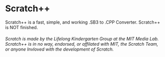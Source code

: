# Scratch++
Scratch++ is a fast, simple, and working .SB3 to .CPP Converter. Scratch++ is NOT finished. 


###### Scratch is made by the Lifelong Kindergarten Group at the MIT Media Lab. Scratch++ is in no way, endorsed, or affilated with MIT, the Scratch Team, or anyone Invloved with the development of Scratch. 
